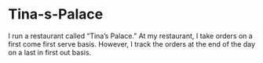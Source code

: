 # Tina-s-Palace

I run a restaurant called “Tina’s Palace.” At my restaurant, I take orders on a first come first serve basis. 
However, I track the orders at the end of the day on a last in first out basis.
